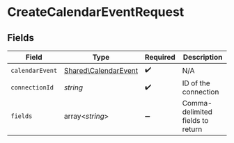 # CreateCalendarEventRequest


## Fields

| Field                                                        | Type                                                         | Required                                                     | Description                                                  |
| ------------------------------------------------------------ | ------------------------------------------------------------ | ------------------------------------------------------------ | ------------------------------------------------------------ |
| `calendarEvent`                                              | [Shared\CalendarEvent](../../Models/Shared/CalendarEvent.md) | :heavy_check_mark:                                           | N/A                                                          |
| `connectionId`                                               | *string*                                                     | :heavy_check_mark:                                           | ID of the connection                                         |
| `fields`                                                     | array<*string*>                                              | :heavy_minus_sign:                                           | Comma-delimited fields to return                             |